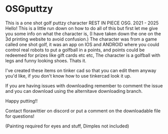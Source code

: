 # OSGputtzy

This is a one shot golf puttzy character
                                           REST IN PIECE OSG. 2021 - 2025                      
Hello! This is a little run down on how to do all of this but first let me give you some info on what the character is, (I have taken down the one on the 3d printing website to avoid confusion.)
The character was from a game called one shot golf, it was an app on IOS and ANDROID where you could control real robots to put a golfball in a points, and points could be redeemed for prizes like gift cards etc etc, The character is a golfball with legs and funny looking shoes. Thats it.

I've created these items on tinker cad so that you can edit them anyway you'd like, if you don't know how to use tinkercad look it up.

If you are having issues with downloading remember to comment the issue and you can download using the alternitave downloading branch.

Happy putting!!

Contact florawittier on discord or put a comment on the downloadable file for questions!

(Painting required for eyes and stuff, Dimples not included)
